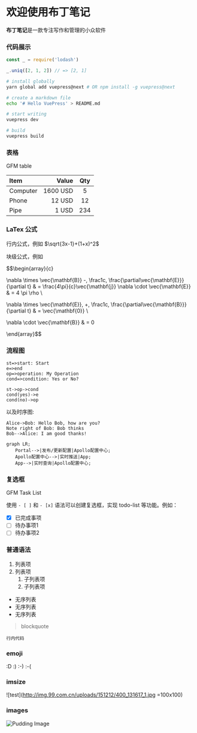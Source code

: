 # 欢迎使用布丁笔记

**布丁笔记**是一款专注写作和管理的小众软件

### 代码展示

```js
const _ = require('lodash')

_.uniq([2, 1, 2]) // => [2, 1]
```

```sh
# install globally
yarn global add vuepress@next # OR npm install -g vuepress@next

# create a markdown file
echo '# Hello VuePress' > README.md

# start writing
vuepress dev

# build
vuepress build
```

### 表格

GFM table

| Item      |    Value | Qty  |
| :-------- | --------:| :--: |
| Computer  | 1600 USD |  5   |
| Phone     |   12 USD |  12  |
| Pipe      |    1 USD | 234  |

### LaTex 公式

行内公式，例如 $\sqrt{3x-1}+(1+x)^2$

块级公式，例如

$$\begin{array}{c}

\nabla \times \vec{\mathbf{B}} -\, \frac1c\, \frac{\partial\vec{\mathbf{E}}}{\partial t} &
= \frac{4\pi}{c}\vec{\mathbf{j}}    \nabla \cdot \vec{\mathbf{E}} & = 4 \pi \rho \\

\nabla \times \vec{\mathbf{E}}\, +\, \frac1c\, \frac{\partial\vec{\mathbf{B}}}{\partial t} & = \vec{\mathbf{0}} \\

\nabla \cdot \vec{\mathbf{B}} & = 0

\end{array}$$

### 流程图

```flow
st=>start: Start
e=>end
op=>operation: My Operation
cond=>condition: Yes or No?

st->op->cond
cond(yes)->e
cond(no)->op
```

以及时序图:

```sequence
Alice->Bob: Hello Bob, how are you?
Note right of Bob: Bob thinks
Bob-->Alice: I am good thanks!
```

```mermaid
graph LR;
　　Portal-->|发布/更新配置|Apollo配置中心;
　　Apollo配置中心-->|实时推送|App;
　　App-->|实时查询|Apollo配置中心;
```

### 复选框

GFM Task List

使用 `- [ ]` 和 `- [x]` 语法可以创建复选框，实现 todo-list 等功能。例如：

- [x] 已完成事项
- [ ] 待办事项1
- [ ] 待办事项2

### 普通语法

1. 列表项
1. 列表项
   1. 子列表项
   1. 子列表项

- 无序列表
- 无序列表
- 无序列表

> blockquote

`行内代码`

### emoji

:D  :)  :-)  :-(

### imsize

![test](http://img.99.com.cn/uploads/151212/400_131617_1.jpg =100x100)

### images

![Pudding Image](http://img.99.com.cn/uploads/151212/400_131617_1.jpg)